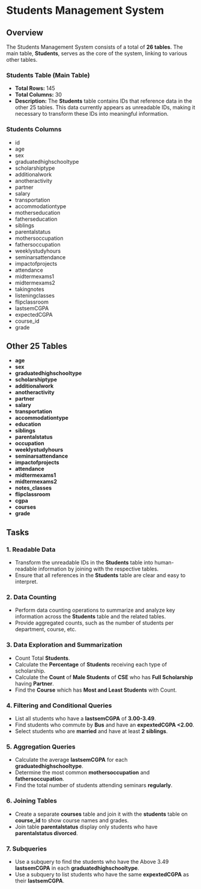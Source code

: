 # Students Management System

## Overview

The Students Management System consists of a total of **26 tables**. The main table, **Students**, serves as the core of the system, linking to various other tables.

### Students Table (Main Table)

- **Total Rows:** 145
- **Total Columns:** 30
- **Description:** The **Students** table contains IDs that reference data in the other 25 tables. This data currently appears as unreadable IDs, making it necessary to transform these IDs into meaningful information.

### Students Columns

- id
- age
- sex
- graduatedhighschooltype
- scholarshiptype
- additionalwork
- anotheractivity
- partner
- salary
- transportation
- accommodationtype
- motherseducation
- fatherseducation
- siblings
- parentalstatus
- mothersoccupation
- fathersoccupation
- weeklystudyhours
- seminarsattendance
- impactofprojects
- attendance
- midtermexams1
- midtermexams2
- takingnotes
- listeningclasses
- flipclassroom
- lastsemCGPA
- expectedCGPA
- course_id
- grade

## Other 25 Tables

- **age**
- **sex**
- **graduatedhighschooltype**
- **scholarshiptype**
- **additionalwork**
- **anotheractivity**
- **partner**
- **salary**
- **transportation**
- **accommodationtype**
- **education**
- **siblings**
- **parentalstatus**
- **occupation**
- **weeklystudyhours**
- **seminarsattendance**
- **impactofprojects**
- **attendance**
- **midtermexams1**
- **midtermexams2**
- **notes_classes**
- **flipclassroom**
- **cgpa**
- **courses**
- **grade**

## Tasks

### 1. **Readable Data**

- Transform the unreadable IDs in the **Students** table into human-readable information by joining with the respective tables.
- Ensure that all references in the **Students** table are clear and easy to interpret.

### 2. **Data Counting**

- Perform data counting operations to summarize and analyze key information across the **Students** table and the related tables.
- Provide aggregated counts, such as the number of students per department, course, etc.

### 3. **Data Exploration and Summarization**

- Count Total **Students**.
- Calculate the **Percentage** of **Students** receiving each type of scholarship.
- Calculate the **Count** of **Male Students** of **CSE** who has **Full Scholarship** having **Partner**.
- Find the **Course** which has **Most and Least Students** with Count.

### 4. **Filtering and Conditional Queries**

- List all students who have a **lastsemCGPA** of **3.00-3.49**.
- Find students who commute by **Bus** and have an **expextedCGPA <2.00**.
- Select students who are **married** and have at least **2 siblings**.

### 5. **Aggregation Queries**

- Calculate the average **lastsemCGPA** for each **graduatedhighschooltype**.
- Determine the most common **mothersoccupation** and **fathersoccupation**.
- Find the total number of students attending seminars **regularly**.

### 6. **Joining Tables**

- Create a separate **courses** table and join it with the **students** table on **course_id** to show course names and grades.
- Join table **parentalstatus** display only students who have **parentalstatus divorced**.

### 7. **Subqueries**

- Use a subquery to find the students who have the Above 3.49 **lastsemCGPA** in each **graduatedhighschooltype**.
- Use a subquery to list students who have the same **expextedCGPA** as their **lastsemCGPA**.
